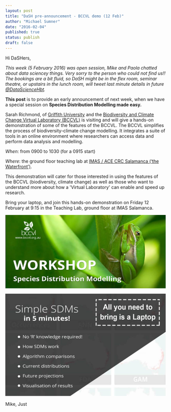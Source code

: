 ```yaml
---
layout: post
title: "DaSH pre-announcement - BCCVL demo (12 Feb)"
author: "Michael Sumner"
date: "2016-02-04"
published: true
status: publish
draft: false
---
```

 
 
Hi DaSHers, 
 
*This week (5 February 2016) was open session,  Mike and Paola chatted about data sciencey things. Very sorry to the person who could not find us!! The bookings are a bit fluid, so DaSH might be in the flex room, seminar theatre, or upstairs in the lunch room, will tweet last minute details in future  [@DataScienceHbt](https://twitter.com/DataScienceHbt/).* 
 
 
**This post** is to provide an early announcement of next week, when we have a special session on **Species Distribution Modelling made easy.**
 
Sarah Richmond, of [Griffith University](https://www.griffith.edu.au/)  and the [Biodiversity and Climate Change Virtual Laboratory (BCCVL)](https://www.griffith.edu.au/research/research-excellence/climate-resilient-decision-support-toolkit/the-biodiversity-and-climate-change-virtual-laboratory) is visiting and will give a hands-on demonstration of some of the features of the BCCVL. The BCCVL simplifies the process of biodiversity-climate change modelling. It integrates a suite of tools in an online environment where researchers can access data and perform data analysis and modelling.
 
 
*When*:  from 0900 to 1030 (for a 0915 start)
 
*Where*: the ground floor teaching lab at [IMAS / ACE CRC Salamanca (‘the Waterfront’)](https://www.google.com.au/maps/place/Antarctic+Climate+%26+Ecosystems+CRC/@-42.8864995,147.3332809,17.25z/data=!4m2!3m1!1s0x0000000000000000:0x6643069d32752fb7). 
 
 
This demonstration will cater for those interested in using the features of the BCCVL (biodiversity, climate change) as well as those who want to understand more about how a 'Virtual Laboratory' can enable and speed up research.
 
 Bring your laptop, and join this hands-on demonstration on Friday 12 February at 9:15 in the Teaching Lab, ground floor  at IMAS Salamanca.
 
![bccvl](/figures/bccvl/bccvl.png)
 
![details](/figures/bccvl/deets.jpg)
 
 
Mike, Just
 
 
